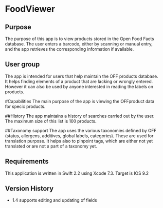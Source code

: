 # FoodViewer

## Purpose
The purpose of this app is to view products stored in the Open Food Facts database. The user enters a barcode, either by scanning or manual entry, and the app retrieves the corresponding information if available.

## User group
The app is intended for users that help maintain the OFF products database. It helps finding elements of a product that are lacking or wrongly entered. However it can also be used by anyone interested in reading the labels on products.

#Capabilities
The main purpose of the app is viewing the OFFproduct data for specic products.

##History
The app maintains a history of searches carried out by the user. The maximum size of this list is 100 products.

##Taxonomy support
The app uses the various taxonomies defined by OFF (status, allergens, additives, global labels, categories). These are used for translation purpose. It helps also to pinpoint tags, which are either not yet translated or are not a part of a taxonomy yet.


## Requirements
This application is written in Swift 2.2 using Xcode 7.3. Target is IOS 9.2

## Version History

- 1.4 supports editing and updating of fields
